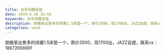 ```yaml
---
title: 出手闲置床垫
date: 2019-4-16 16:55
keywords: 出手闲置床垫
description: 刚搬家出售多的闲置1.5床垫一个，原价3500，现1700出，JAZZ自提，联系vx：18672656691
categories: used
---
```

<td class="t_f" id="postmessage_3518737">

刚搬家出售多的闲置1.5床垫一个，原价3500，现1700出，JAZZ自提，联系vx：18672656691</td>
